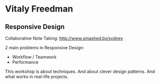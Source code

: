 # Vitaly Freedman

## Responsive Design

Collaborative Note Taking: http://www.smashed.by/sydney

2 main problems in Responsive Design:

* Workflow / Teamwork
* Performance

This workshop is about techniques.
And about clever design patterns.
And what works in real-life projects.
